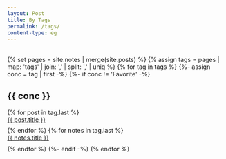 ```yaml
---
layout: Post
title: By Tags
permalink: /tags/
content-type: eg
---
```



<br>
<div>
{% set pages = site.notes | merge(site.posts) %}
{% assign tags =  pages | map: 'tags' | join: ','  | split: ',' | uniq %}
{% for tag in tags %}
  {%- assign conc = tag | first -%}
  {%- if conc != 'Favorite' -%}
    <h2 id="{{ conc }}">{{ conc }}</h2>
    {% for post in tag.last %} 
      <li id="category-content" style="padding-bottom: 0.6em; list-style: none;"><a href="{{post.url}}">{{ post.title }}</a></li>
    {% endfor %}
    {% for notes in tag.last %} 
      <li id="category-content" style="padding-bottom: 0.6em; list-style: none;"><a href="{{notes.url}}">{{ notes.title }}</a></li>
    {% endfor %}
  {%- endif -%}
{% endfor %}
</div>
<br/>
<br/>